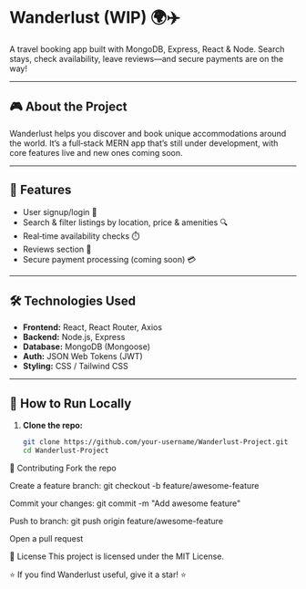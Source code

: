 # Wanderlust (WIP) 🌍✈️

A travel booking app built with MongoDB, Express, React & Node. Search stays, check availability, leave reviews—and secure payments are on the way!

---

## 🎮 About the Project  
Wanderlust helps you discover and book unique accommodations around the world. It’s a full‑stack MERN app that’s still under development, with core features live and new ones coming soon.

---

## 🚀 Features  
- User signup/login 🔐  
- Search & filter listings by location, price & amenities 🔍  
- Real‑time availability checks ⏱️  
- Reviews section 📝  
- Secure payment processing (coming soon) 💳  

---

## 🛠️ Technologies Used  
- **Frontend:** React, React Router, Axios  
- **Backend:** Node.js, Express  
- **Database:** MongoDB (Mongoose)  
- **Auth:** JSON Web Tokens (JWT)  
- **Styling:** CSS / Tailwind CSS  

---

## 🎯 How to Run Locally  
1. **Clone the repo:**  
   ```bash
   git clone https://github.com/your-username/Wanderlust-Project.git
   cd Wanderlust-Project
🤝 Contributing
Fork the repo

Create a feature branch: git checkout -b feature/awesome-feature

Commit your changes: git commit -m "Add awesome feature"

Push to branch: git push origin feature/awesome-feature

Open a pull request

📜 License
This project is licensed under the MIT License.

⭐ If you find Wanderlust useful, give it a star! ⭐
